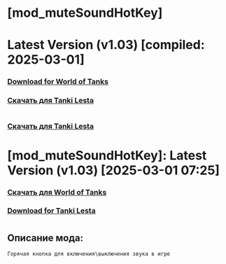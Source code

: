 # [mod_muteSoundHotKey]
# Latest Version (v1.03) [compiled: 2025-03-01]
### [**Download for World of Tanks**](https://github.com/spoter/spoter-mods/releases/download/latest/mod_muteSoundHotKey.zip)
### [**Скачать для Tanki Lesta**](https://github.com/spoter/spoter-mods/releases/download/latest/mod_muteSoundHotKey_RU.zip)
#

### [**Скачать для Tanki Lesta**](https://github.com/spoter/spoter-mods/releases/download/latest/mod_muteSoundHotKey_RU.zip)

#

# [mod_muteSoundHotKey]: Latest Version (v1.03) [2025-03-01 07:25]
### [**Скачать для World of Tanks**](https://github.com/spoter/spoter-mods/releases/download/latest/mod_muteSoundHotKey.zip)
### [**Download for Tanki Lesta**](https://github.com/spoter/spoter-mods/releases/download/latest/mod_muteSoundHotKey_RU.zip)
#



## Описание мода:
    Горячая кнопка для включения\выключения звука в игре








